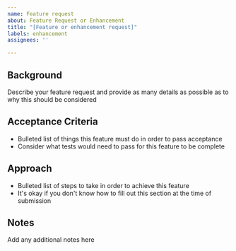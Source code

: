 ```yaml
---
name: Feature request
about: Feature Request or Enhancement
title: "[Feature or enhancement request]"
labels: enhancement
assignees: ''

---
```


## Background
Describe your feature request and provide as many details as possible as to why this should be considered

## Acceptance Criteria
- Bulleted list of things this feature must do in order to pass acceptance
- Consider what tests would need to pass for this feature to be complete

## Approach
- Bulleted list of steps to take in order to achieve this feature
- It's okay if you don't know how to fill out this section at the time of submission

## Notes
Add any additional notes here
